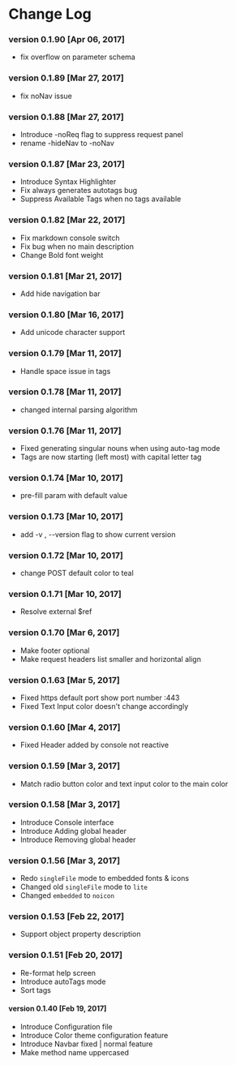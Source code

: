 # Change Log

### version 0.1.90 [Apr 06, 2017]
 - fix overflow on parameter schema

### version 0.1.89 [Mar 27, 2017]
 - fix noNav issue

### version 0.1.88 [Mar 27, 2017]
 - Introduce -noReq flag to suppress request panel
 - rename -hideNav to -noNav

### version 0.1.87 [Mar 23, 2017]
 - Introduce Syntax Highlighter
 - Fix always generates autotags bug
 - Suppress Available Tags when no tags available

### version 0.1.82 [Mar 22, 2017]
 - Fix markdown console switch
 - Fix bug when no main description
 - Change Bold font weight

### version 0.1.81 [Mar 21, 2017]
 - Add hide navigation bar

### version 0.1.80 [Mar 16, 2017]
 - Add unicode character support

### version 0.1.79 [Mar 11, 2017]
 - Handle space issue in tags

### version 0.1.78 [Mar 11, 2017]
 - changed internal parsing algorithm

### version 0.1.76 [Mar 11, 2017]
 - Fixed generating singular nouns when using auto-tag mode
 - Tags are now starting (left most) with capital letter tag

### version 0.1.74 [Mar 10, 2017]
 - pre-fill param with default value

### version 0.1.73 [Mar 10, 2017]
 - add -v , --version flag to show current version

### version 0.1.72 [Mar 10, 2017]
 - change POST default color to teal

### version 0.1.71 [Mar 10, 2017]
 - Resolve external $ref

### version 0.1.70 [Mar 6, 2017]
 - Make footer optional
 - Make request headers list smaller and horizontal align

### version 0.1.63 [Mar 5, 2017]
 - Fixed https default port show port number :443
 - Fixed Text Input color doesn't change accordingly


### version 0.1.60 [Mar 4, 2017]
 - Fixed Header added by console not reactive


### version 0.1.59 [Mar 3, 2017]
 - Match radio button color and text input color to the main color


### version 0.1.58 [Mar 3, 2017]
 - Introduce Console interface
 - Introduce Adding global header
 - Introduce Removing global header


### version 0.1.56 [Mar 3, 2017]
 - Redo `singleFile` mode to embedded fonts & icons
 - Changed old `singleFile` mode to `lite`
 - Changed `embedded` to `noicon`


### version 0.1.53 [Feb 22, 2017]
 - Support object property description


### version 0.1.51 [Feb 20, 2017]

 - Re-format help screen
 - Introduce autoTags mode
 - Sort tags


#### version 0.1.40 [Feb 19, 2017]

 - Introduce Configuration file
 - Introduce Color theme configuration feature
 - Introduce Navbar fixed | normal feature
 - Make method name uppercased
